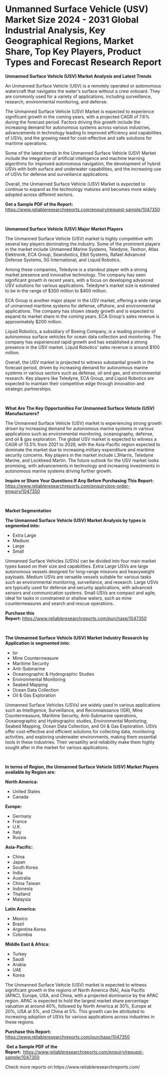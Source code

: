 <p><h1>Unmanned Surface Vehicle (USV) Market Size 2024 - 2031 Global Industrial Analysis, Key Geographical Regions, Market Share, Top Key Players, Product Types and Forecast Research Report</h1></p><p><strong>Unmanned Surface Vehicle (USV) Market Analysis and Latest Trends</strong></p>
<p><p>An Unmanned Surface Vehicle (USV) is a remotely operated or autonomous watercraft that navigates the water's surface without a crew onboard. They are commonly used for a variety of applications, including surveillance, research, environmental monitoring, and defense.</p><p>The Unmanned Surface Vehicle (USV) Market is expected to experience significant growth in the coming years, with a projected CAGR of 7.6% during the forecast period. Factors driving this growth include the increasing demand for autonomous systems across various industries, advancements in technology leading to improved efficiency and capabilities of USVs, and the growing need for cost-effective and safe solutions for maritime operations.</p><p>Some of the latest trends in the Unmanned Surface Vehicle (USV) Market include the integration of artificial intelligence and machine learning algorithms for improved autonomous navigation, the development of hybrid USVs with both surface and underwater capabilities, and the increasing use of USVs for defense and surveillance applications.</p><p>Overall, the Unmanned Surface Vehicle (USV) Market is expected to continue to expand as the technology matures and becomes more widely adopted across different sectors.</p></p>
<p><strong>Get a Sample PDF of the Report:&nbsp;</strong> <a href="https://www.reliableresearchreports.com/enquiry/request-sample/1047350">https://www.reliableresearchreports.com/enquiry/request-sample/1047350</a></p>
<p>&nbsp;</p>
<p><strong>Unmanned Surface Vehicle (USV) Major Market Players</strong></p>
<p><p>The Unmanned Surface Vehicle (USV) market is highly competitive with several key players dominating the industry. Some of the prominent players in the market include Unmanned Marine Systems, Teledyne, Textron, Atlas Elektronik, ECA Group, Searobotics, Elbit Systems, Rafael Advanced Defense Systems, 5G International, and Liquid Robotics.</p><p>Among these companies, Teledyne is a standout player with a strong market presence and innovative technology. The company has seen significant growth in recent years, with a focus on developing advanced USV solutions for various applications. Teledyne's market size is estimated to be in the range of $300 million to $400 million.</p><p>ECA Group is another major player in the USV market, offering a wide range of unmanned maritime systems for defense, offshore, and environmental applications. The company has shown steady growth and is expected to expand its market share in the coming years. ECA Group's sales revenue is approximately $200 million.</p><p>Liquid Robotics, a subsidiary of Boeing Company, is a leading provider of autonomous surface vehicles for ocean data collection and monitoring. The company has experienced rapid growth and has established a strong presence in the USV market. Liquid Robotics' sales revenue is around $100 million.</p><p>Overall, the USV market is projected to witness substantial growth in the forecast period, driven by increasing demand for autonomous marine systems in various sectors such as defense, oil and gas, and environmental research. Key players like Teledyne, ECA Group, and Liquid Robotics are expected to maintain their competitive edge through innovation and strategic partnerships.</p></p>
<p>&nbsp;</p>
<p><strong>What Are The Key Opportunities For Unmanned Surface Vehicle (USV) Manufacturers?</strong></p>
<p><p>The Unmanned Surface Vehicle (USV) market is experiencing strong growth driven by increasing demand for autonomous marine systems in various applications such as environmental monitoring, oceanography, defense, and oil & gas exploration. The global USV market is expected to witness a CAGR of 13.5% from 2021 to 2026, with the Asia-Pacific region expected to dominate the market due to increasing military expenditure and maritime security concerns. Key players in the market include L3Harris, Teledyne Marine, and Lockheed Martin. The future outlook for the USV market looks promising, with advancements in technology and increasing investments in autonomous marine systems driving further growth.</p></p>
<p><strong>Inquire or Share Your Questions If Any Before Purchasing This Report:</strong> <a href="https://www.reliableresearchreports.com/enquiry/pre-order-enquiry/1047350">https://www.reliableresearchreports.com/enquiry/pre-order-enquiry/1047350</a></p>
<p>&nbsp;</p>
<p><strong>Market Segmentation</strong></p>
<p><strong>The Unmanned Surface Vehicle (USV) Market Analysis by types is segmented into:</strong></p>
<p><ul><li>Extra Large</li><li>Medium</li><li>Large</li><li>Small</li></ul></p>
<p><p>Unmanned Surface Vehicles (USVs) can be divided into four main market types based on their size and capabilities. Extra Large USVs are large autonomous vessels designed for long-range missions and heavyweight payloads. Medium USVs are versatile vessels suitable for various tasks such as environmental monitoring, surveillance, and research. Large USVs are typically used for defense and security applications, with advanced sensors and communication systems. Small USVs are compact and agile, ideal for tasks in constrained or shallow waters, such as mine countermeasures and search and rescue operations.</p></p>
<p><strong>Purchase this Report:&nbsp;</strong><a href="https://www.reliableresearchreports.com/purchase/1047350">https://www.reliableresearchreports.com/purchase/1047350</a></p>
<p>&nbsp;</p>
<p><strong>The Unmanned Surface Vehicle (USV) Market Industry Research by Application is segmented into:</strong></p>
<p><ul><li>Isr</li><li>Mine Countermeasure</li><li>Maritime Security</li><li>Anti-Submarine</li><li>Oceanographic & Hydrographic Studies</li><li>Environmental Monitoring</li><li>Seabed Mapping</li><li>Ocean Data Collection</li><li>Oil & Gas Exploration</li></ul></p>
<p><p>Unmanned Surface Vehicles (USVs) are widely used in various applications such as Intelligence, Surveillance, and Reconnaissance (ISR), Mine Countermeasure, Maritime Security, Anti-Submarine operations, Oceanographic and Hydrographic studies, Environmental Monitoring, Seabed Mapping, Ocean Data Collection, and Oil & Gas Exploration. USVs offer cost-effective and efficient solutions for collecting data, monitoring activities, and exploring underwater environments, making them essential tools in these industries. Their versatility and reliability make them highly sought after in the market for various applications.</p></p>
<p>&nbsp;</p>
<p><strong>In terms of Region, the Unmanned Surface Vehicle (USV) Market Players available by Region are:</strong></p>
<p>
    <p> <strong> North America: </strong>
        <ul>
            <li>United States</li>
            <li>Canada</li>
        </ul>
        </p> 
    <p> <strong> Europe: </strong>
        <ul>
            <li>Germany</li>
            <li>France</li>
            <li>U.K.</li>
            <li>Italy</li>
            <li>Russia</li>
        </ul>
        </p> 
    <p> <strong> Asia-Pacific: </strong>
        <ul>
            <li>China</li>
            <li>Japan</li>
            <li>South Korea</li>
            <li>India</li>
            <li>Australia</li>
            <li>China Taiwan</li>
            <li>Indonesia</li>
            <li>Thailand</li>
            <li>Malaysia</li>
        </ul>
        </p> 
    <p> <strong> Latin America: </strong>
        <ul>
            <li>Mexico</li>
            <li>Brazil</li>
            <li>Argentina Korea</li>
            <li>Colombia</li>
        </ul>
        </p> 
    <p> <strong> Middle East & Africa: </strong>
        <ul>
            <li>Turkey</li>
            <li>Saudi</li>
            <li>Arabia</li>
            <li>UAE</li>
            <li>Korea</li>
        </ul>
    </p>
    </p>
<p><p>The Unmanned Surface Vehicle (USV) market is expected to witness significant growth in the regions of North America (NA), Asia Pacific (APAC), Europe, USA, and China, with a projected dominance by the APAC region. APAC is expected to hold the largest market share percentage valuation at around 40%, followed by North America at 30%, Europe at 20%, USA at 5%, and China at 5%. This growth can be attributed to increasing adoption of USVs for various applications across industries in these regions.</p></p>
<p><strong>Purchase this Report: </strong><a href="https://www.reliableresearchreports.com/purchase/1047350">https://www.reliableresearchreports.com/purchase/1047350</a></p>
<p>&nbsp;<strong>Get a Sample PDF of the Report:&nbsp;&nbsp;</strong><a href="https://www.reliableresearchreports.com/enquiry/request-sample/1047350">https://www.reliableresearchreports.com/enquiry/request-sample/1047350</a></p>
<p><strong></strong></p>
<p>Check more reports on https://www.reliableresearchreports.com/</p>